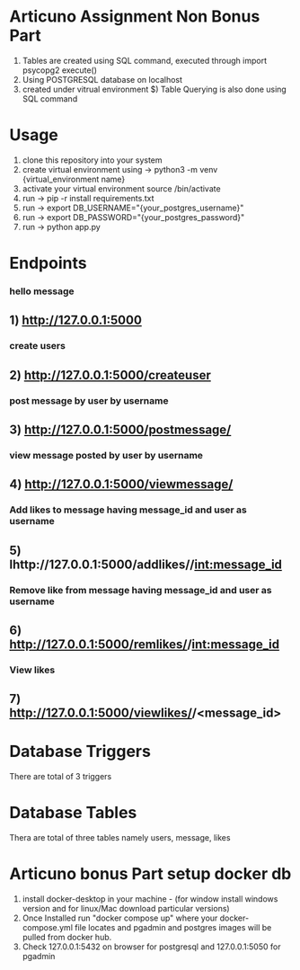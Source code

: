 # Articuno Assignment Non Bonus Part

1) Tables are created using SQL command, executed through import psycopg2 execute()
2) Using POSTGRESQL database on localhost
3) created under vitrual environment
$) Table Querying is also done using SQL command

# Usage

1) clone this repository into your system
2) create virtual environment using -> python3 -m venv {virtual_environment name}
3) activate your virtual environment source /bin/activate
4) run -> pip -r install requirements.txt
5) run -> export DB_USERNAME="{your_postgres_username}"
6) run -> export DB_PASSWORD="{your_postgres_password}"
7) run -> python app.py

# Endpoints 

### hello message
## 1) http://127.0.0.1:5000

### create users
## 2) http://127.0.0.1:5000/createuser

### post message by user by username
## 3) http://127.0.0.1:5000/postmessage/<username>

### view message posted by user by username
## 4) http://127.0.0.1:5000/viewmessage/<username>

### Add likes to message having message_id and user as username
## 5) lhttp://127.0.0.1:5000/addlikes/<username>/<int:message_id>

### Remove like from message having message_id and user as username
## 6) http://127.0.0.1:5000/remlikes/<username>/<int:message_id>

### View likes
## 7) http://127.0.0.1:5000/viewlikes/<username>/<message_id>

# Database Triggers
There are total of 3 triggers 

# Database Tables
Thera are total of three tables namely users, message, likes


# Articuno bonus Part setup docker db

1) install docker-desktop in your machine - (for window install windows version and for linux/Mac download particular versions)
2) Once Installed run "docker compose up" where your docker-compose.yml file locates and pgadmin and postgres images will be pulled from docker hub.
3) Check 127.0.0.1:5432 on browser for postgresql and 127.0.0.1:5050 for pgadmin





